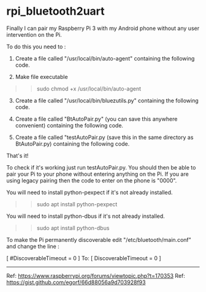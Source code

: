 # rpi_bluetooth2uart


Finally I can pair my Raspberry Pi 3 with my Android phone without any user intervention on the Pi.

To do this you need to :

1) Create a file called "/usr/local/bin/auto-agent" containing the following code.

2) Make file executable

>> sudo chmod +x /usr/local/bin/auto-agent

3) Create a file called "/usr/local/bin/bluezutils.py" containing the following code.

4) Create a file called "BtAutoPair.py" (you can save this anywhere convenient) containing the following code.

5) Create a file called "testAutoPair.py (save this in the same directory as BtAutoPair.py) containing the following code.

That's it!

To check if it's working just run testAutoPair.py. You should then be able to pair your Pi to your phone without entering anything on the Pi.
If you are using legacy pairing then the code to enter on the phone is "0000".

You will need to install python-pexpect if it's not already installed.

>> sudo apt install python-pexpect

You will need to install python-dbus if it's not already installed.

>> sudo apt install python-dbus

To make the Pi permanently discoverable edit "/etc/bluetooth/main.conf" and change the line :

[ #DiscoverableTimeout = 0 ] To: [ DiscoverableTimeout = 0 ]

---------------------------------------
Ref: https://www.raspberrypi.org/forums/viewtopic.php?t=170353
Ref: https://gist.github.com/egorf/66d88056a9d703928f93
